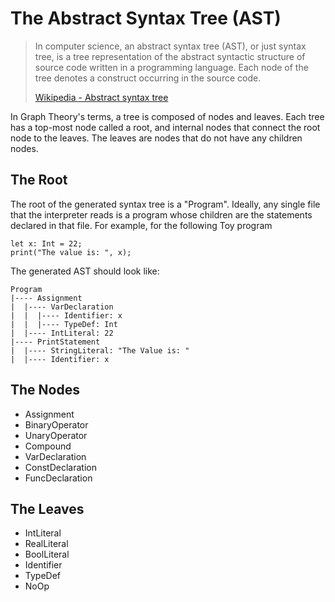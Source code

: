 # The Abstract Syntax Tree (AST)

> In computer science, an abstract syntax tree (AST), or just syntax tree, is a tree representation of the abstract syntactic structure of source code written in a programming language. Each node of the tree denotes a construct occurring in the source code.
>
> [Wikipedia - Abstract syntax tree](https://en.wikipedia.org/wiki/Abstract_syntax_tree)

In Graph Theory's terms, a tree is composed of nodes and leaves. Each tree has a top-most node called a root, and internal nodes that connect the root node to the leaves. The leaves are nodes that do not have any children nodes.

## The Root
The root of the generated syntax tree is a "Program". Ideally, any single file that the interpreter reads is a program whose children are the statements declared in that file. For example, for the following Toy program
```
let x: Int = 22;
print("The value is: ", x);
```
The generated AST should look like:
```
Program
|---- Assignment
|  |---- VarDeclaration
|  |  |---- Identifier: x
|  |  |---- TypeDef: Int
|  |---- IntLiteral: 22
|---- PrintStatement
|  |---- StringLiteral: "The Value is: "
|  |---- Identifier: x
```

## The Nodes
- Assignment
- BinaryOperator
- UnaryOperator
- Compound
- VarDeclaration
- ConstDeclaration
- FuncDeclaration

## The Leaves
- IntLiteral
- RealLiteral
- BoolLiteral
- Identifier
- TypeDef
- NoOp
